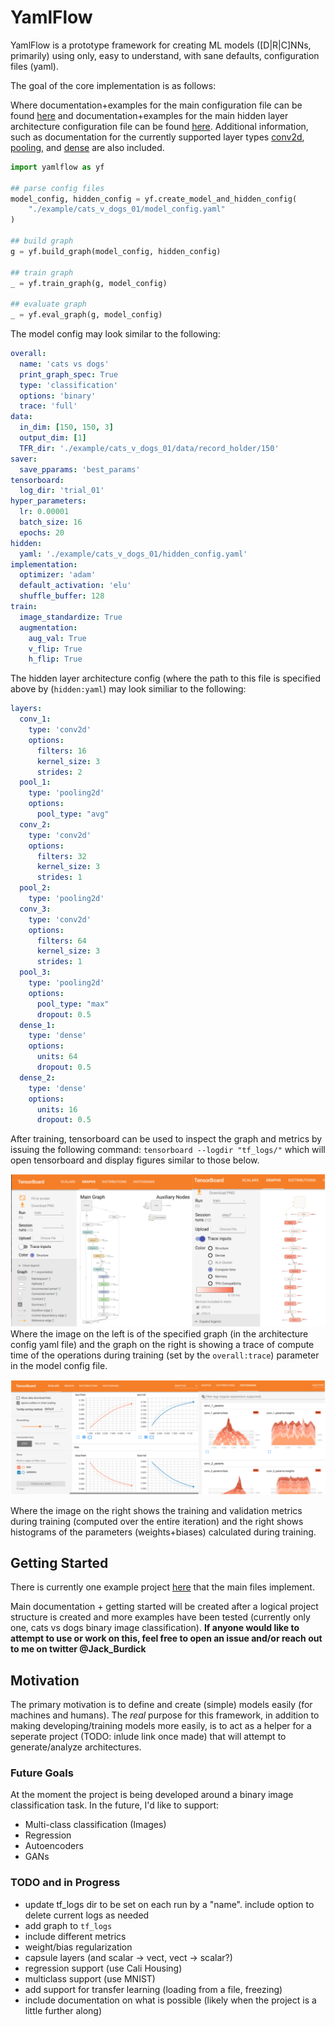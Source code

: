 # YamlFlow

[//]: # (Image References)
[tensorboard_graph]: ./misc/tensorboard_graph.png
[tensorboard_scalar]: ./misc/tensorboard_scalar.png

YamlFlow is a prototype framework for creating ML models ([D|R|C]NNs, primarily) using only, easy to understand, with sane defaults, configuration files (yaml).

The goal of the core implementation is as follows:

Where documentation+examples for the main configuration file can be found [here](./documentation_helper/configuration_files/model_config.md) and documentation+examples for the main hidden layer architecture configuration file can be found [here](./documentation_helper/configuration_files/hidden_config.md). Additional information, such as documentation for the currently supported layer types [conv2d](./documentation_helper/configuration_files/layers/conv2d.md), [pooling](./documentation_helper/configuration_files/layers/pooling2d.md), and [dense](./documentation_helper/configuration_files/layers/dense.md) are also included.

```python
import yamlflow as yf

## parse config files
model_config, hidden_config = yf.create_model_and_hidden_config(
    "./example/cats_v_dogs_01/model_config.yaml"
)

## build graph
g = yf.build_graph(model_config, hidden_config)

## train graph
_ = yf.train_graph(g, model_config)

## evaluate graph
_ = yf.eval_graph(g, model_config)
```

The model config may look similar to the following:

```yaml
overall:
  name: 'cats vs dogs'
  print_graph_spec: True
  type: 'classification'
  options: 'binary'
  trace: 'full'
data:
  in_dim: [150, 150, 3]
  output_dim: [1]
  TFR_dir: './example/cats_v_dogs_01/data/record_holder/150'
saver:
  save_pparams: 'best_params'
tensorboard:
  log_dir: 'trial_01'
hyper_parameters:
  lr: 0.00001
  batch_size: 16
  epochs: 20
hidden:
  yaml: './example/cats_v_dogs_01/hidden_config.yaml'
implementation:
  optimizer: 'adam'
  default_activation: 'elu'
  shuffle_buffer: 128
train:
  image_standardize: True
  augmentation:
    aug_val: True
    v_flip: True
    h_flip: True
```

The hidden layer architecture config (where the path to this file is specified above by (`hidden:yaml`) may look similiar to the following:

```yaml
layers:
  conv_1:
    type: 'conv2d'
    options:
      filters: 16
      kernel_size: 3
      strides: 2
  pool_1:
    type: 'pooling2d'
    options:
      pool_type: "avg"
  conv_2:
    type: 'conv2d'
    options:
      filters: 32
      kernel_size: 3
      strides: 1
  pool_2:
    type: 'pooling2d'
  conv_3:
    type: 'conv2d'
    options:
      filters: 64
      kernel_size: 3
      strides: 1
  pool_3:
    type: 'pooling2d'
    options:
      pool_type: "max"
      dropout: 0.5
  dense_1:
    type: 'dense'
    options:
      units: 64
      dropout: 0.5
  dense_2:
    type: 'dense'
    options:
      units: 16
      dropout: 0.5
```

After training, tensorboard can be used to inspect the graph and metrics by issuing the following command: `tensorboard --logdir "tf_logs/"` which will open tensorboard and display figures similar to those below.

![Example of TensorFlow graph in tensorboard -- showing the graph and compute time trace][tensorboard_graph]
Where the image on the left is of the specified graph (in the architecture config yaml file) and the graph on the right is showing a trace of compute time of the operations during training (set by the `overall:trace`) parameter in the model config file.

![Example of TensorFlow metrics in tensorboard -- showing scalars and histogram][tensorboard_scalar]

Where the image on the right shows the training and validation metrics during training (computed over the entire iteration) and the right shows histograms of the parameters (weights+biases) calculated during training.

## Getting Started

There is currently one example project [here](./example/cats_v_dogs_01/README.md) that the main files implement.

Main documentation + getting started will be created after a logical project structure is created and more examples have been tested (currently only one, cats vs dogs binary image classification). **If anyone would like to attempt to use or work on this, feel free to open an issue and/or reach out to me on twitter @Jack_Burdick**

## Motivation

The primary motivation is to define and create (simple) models easily (for machines and humans). The *real* purpose for this framework, in addition to making developing/training models more easily, is to act as a helper for a seperate project (TODO: inlude link once made) that will attempt to generate/analyze architectures.

### Future Goals

At the moment the project is being developed around a binary image classification task. In the future, I'd like to support:

- Multi-class classification (Images)
- Regression
- Autoencoders
- GANs

### TODO and in Progress

- update tf_logs dir to be set on each run by a "name". include option to delete current logs as needed
- add graph to `tf_logs`
- include different metrics
- weight/bias regularization
- capsule layers (and scalar -> vect, vect -> scalar?)
- regression support (use Cali Housing)
- multiclass support (use MNIST)
- add support for transfer learning (loading from a file, freezing)
- include documentation on what is possible (likely when the project is a little further along)